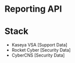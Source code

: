 # Reporting API

# Stack
- Kaseya VSA <span style="margin-right: auto;" /> [Support Data]
- Rocket Cyber [Security Data]
- CyberCNS [Security Data]
